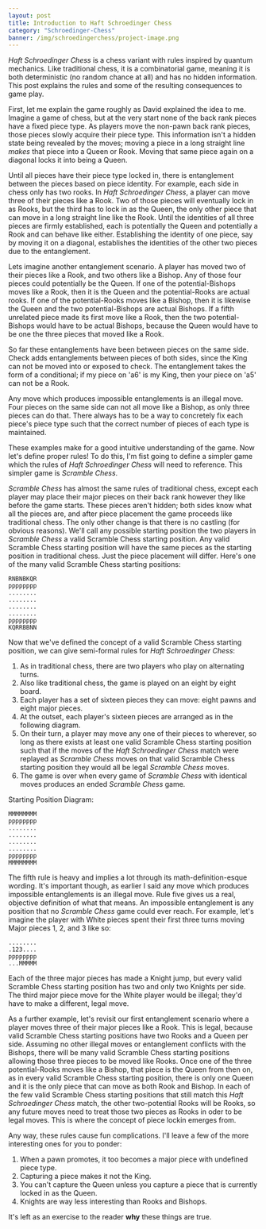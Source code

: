```yaml
---
layout: post
title: Introduction to Haft Schroedinger Chess
category: "Schroedinger-Chess"
banner: /img/schroedingerchess/project-image.png
---
```


*Haft Schroedinger Chess* is a chess variant with rules inspired by quantum mechanics. Like traditional chess, it is a combinatorial game, meaning it is both deterministic (no random chance at all) and has no hidden information. This post explains the rules and some of the resulting consequences to game play.

First, let me explain the game roughly as David explained the idea to me. Imagine a game of chess, but at the very start none of the back rank pieces have a fixed piece type. As players move the non-pawn back rank pieces, those pieces slowly acquire their piece type. This information isn't a hidden state being revealed by the moves; moving a piece in a long straight line *makes* that piece into a Queen or Rook. Moving that same piece again on a diagonal locks it into being a Queen.

Until all pieces have their piece type locked in, there is entanglement between the pieces based on piece identity. For example, each side in chess only has two rooks. In *Haft Schroedinger Chess*, a player can move three of their pieces like a Rook. Two of those pieces will eventually lock in as Rooks, but the third has to lock in as the Queen, the only other piece that can move in a long straight line like the Rook. Until the identities of all three pieces are firmly established, each is potentially the Queen and potentially a Rook and can behave like either. Establishing the identity of one piece, say by moving it on a diagonal, establishes the identities of the other two pieces due to the entanglement.

Lets imagine another entanglement scenario. A player has moved two of their pieces like a Rook, and two others like a Bishop. Any of those four pieces could potentially be the Queen. If one of the potential-Bishops moves like a Rook, then it is the Queen and the potential-Rooks are actual rooks. If one of the potential-Rooks moves like a Bishop, then it is likewise the Queen and the two potential-Bishops are actual Bishops. If a fifth unrelated piece made its first move like a Rook, then the two potential-Bishops would have to be actual Bishops, because the Queen would have to be one the three pieces that moved like a Rook.

So far these entanglements have been between pieces on the same side. Check adds entanglements between pieces of both sides, since the King can not be moved into or exposed to check. The entanglement takes the form of a conditional; if my piece on 'a6' is my King, then your piece on 'a5' can not be a Rook.

Any move which produces impossible entanglements is an illegal move. Four pieces on the same side can not all move like a Bishop, as only three pieces can do that. There always has to be a way to concretely fix each piece's piece type such that the correct number of pieces of each type is maintained.

These examples make for a good intuitive understanding of the game. Now let's define proper rules! To do this, I'm fist going to define a simpler game which the rules of *Haft Schroedinger Chess* will need to reference. This simpler game is *Scramble Chess*.

*Scramble Chess* has almost the same rules of traditional chess, except each player may place their major pieces on their back rank however they like before the game starts. These pieces aren't hidden; both sides know what all the pieces are, and after piece placement the game proceeds like traditional chess. The only other change is that there is no castling (for obvious reasons). We'll call any possible starting position the two players in *Scramble Chess* a valid Scramble Chess starting position. Any valid Scramble Chess starting position will have the same pieces as the starting position in traditional chess. Just the piece placement will differ. Here's one of the many valid Scramble Chess starting positions:

    RNBNBKQR
    pppppppp
    ........
    ........
    ........
    ........
    pppppppp
    KQRRBBNN

Now that we've defined the concept of a valid Scramble Chess starting position, we can give semi-formal rules for *Haft Schroedinger Chess*:

1. As in traditional chess, there are two players who play on alternating turns.
2. Also like traditional chess, the game is played on an eight by eight board.
3. Each player has a set of sixteen pieces they can move: eight pawns and eight major pieces.
4. At the outset, each player's sixteen pieces are arranged as in the following diagram. 
5. On their turn, a player may move any one of their pieces to wherever, so long as there exists at least one valid Scramble Chess starting position such that if the moves of the *Haft Schroedinger Chess* match were replayed as *Scramble Chess* moves on that valid Scramble Chess starting position they would all be legal *Scramble Chess* moves.
6. The game is over when every game of *Scramble Chess* with identical moves produces an ended *Scramble Chess* game.

Starting Position Diagram:

    MMMMMMMM
    pppppppp
    ........
    ........
    ........
    ........
    pppppppp
    MMMMMMMM

The fifth rule is heavy and implies a lot through its math-definition-esque wording. It's important though, as earlier I said any move which produces impossible entanglements is an illegal move. Rule five gives us a real, objective definition of what that means. An impossible entanglement is any position that no *Scramble Chess* game could ever reach. For example, let's imagine the player with White pieces spent their first three turns moving Major pieces 1, 2, and 3 like so:

    ........
    .123....
    pppppppp
    ...MMMMM

Each of the three major pieces has made a Knight jump, but every valid Scramble Chess starting position has two and only two Knights per side. The third major piece move for the White player would be illegal; they'd have to make a different, legal move.

As a further example, let's revisit our first entanglement scenario where a player moves three of their major pieces like a Rook. This is legal, because valid Scramble Chess starting positions have two Rooks and a Queen per side. Assuming no other illegal moves or entanglement conflicts with the Bishops, there will be many valid Scramble Chess starting positions allowing those three pieces to be moved like Rooks. Once one of the three potential-Rooks moves like a Bishop, that piece is the Queen from then on, as in every valid Scramble Chess starting position, there is only one Queen and it is the only piece that can move as both Rook and Bishop. In each of the few valid Scramble Chess starting positions that still match this *Haft Schroedinger Chess* match, the other two-potential Rooks will be Rooks, so any future moves need to treat those two pieces as Rooks in oder to be legal moves. This is where the concept of piece lockin emerges from.

Any way, these rules cause fun complications. I'll leave a few of the more interesting ones for you to ponder:

1. When a pawn promotes, it too becomes a major piece with undefined piece type.
2. Capturing a piece makes it not the King.
3. You can't capture the Queen unless you capture a piece that is currently locked in as the Queen.
4. Knights are way less interesting than Rooks and Bishops.

It's left as an exercise to the reader **why** these things are true.

